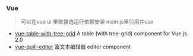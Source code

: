 ### Vue

> 可以在vue ui 里直接选运行依赖安装 main.js里引用并use

- [vue-table-with-tree-grid](https://github.com/MisterTaki/vue-table-with-tree-grid)  A table (with tree-grid) component for Vue.js 2.0
- [vue-quill-editor](https://github.com/surmon-china/vue-quill-editor)  富文本编辑器 editor component

